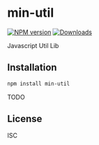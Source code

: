 min-util
===

[![NPM version][npm-image]][npm-url]
[![Downloads][downloads-image]][downloads-url]

Javascript Util Lib

Installation
---

```sh
npm install min-util
```

TODO

License
---

ISC

[npm-image]: https://img.shields.io/npm/v/min-util.svg?style=flat-square
[npm-url]: https://npmjs.org/package/min-util
[downloads-image]: http://img.shields.io/npm/dm/min-util.svg?style=flat-square
[downloads-url]: https://npmjs.org/package/min-util
